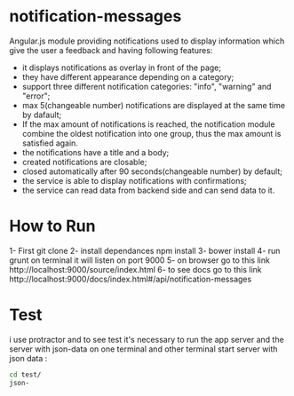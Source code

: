 # notification-messages
Angular.js module providing notifications used to display information which give the user a feedback and having following features: 
- it displays notifications as overlay in front of the page;
- they have different appearance depending on a category;
- support three different notification categories: "info", "warning" and "error";
- max 5(changeable number) notifications are displayed at the same time by dafault;
- If the max amount of notifications is reached, the notification module combine the oldest notification into one group, thus     the max amount is satisfied again.
- the notifications have a title and a body;
- created notifications are closable;
- closed automatically after 90 seconds(changeable number) by default;
- the service is able to display notifications with confirmations;
- the service can read data from backend side and can send data to it.
# How to Run
1- First git clone 
2- install dependances npm install
3- bower install
4- run grunt on terminal it will listen on port 9000
5- on browser go to this link http://localhost:9000/source/index.html
6- to see docs go to this link http://localhost:9000/docs/index.html#/api/notification-messages
# Test 
 i use protractor and to see test it's necessary to run the app server and the server with json-data on one terminal and 
 other terminal start server with json data :
```bash
cd test/
json-

